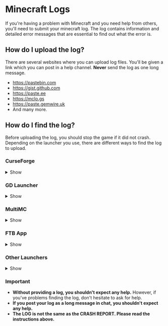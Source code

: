 # Minecraft Logs

If you're having a problem with Minecraft and you need help from others, you'll need to submit your minecraft log.
The log contains information and detailed error messages that are essential to find out what the error is.

## How do I upload the log?

There are several websites where you can upload log files.
You'll be given a link which you can post in a help channel.
**Never** send the log as one long message.

* <https://pastebin.com>
* <https://gist.github.com>
* <https://paste.ee>
* <https://mclo.gs>
* <https://paste.gemwire.uk>
* And many more.

## How do I find the log?

Before uploading the log, you should stop the game if it did not crash.
Depending on the launcher you use, there are different ways to find the log to upload.

### CurseForge

<details>
<summary>Show</summary>

If you're using CurseForge, right-click on your modpack profile, and then on `Open Folder`.
There, you'll find a folder named `logs`.
Inside that folder there's a file called `latest.log`.
You will need to upload this file to one of the websites linked above.
</details>

### GD Launcher

<details>
<summary>Show</summary>

If you're using GD Launcher, right-click on your modpack profile, then on `Open Folder`.
There, you'll find a folder named `logs`.
Inside that folder there's a file called `latest.log`.
You will need to upload this file to one of the websites linked above.

</details>

### MultiMC

<details>
<summary>Show</summary>

If you're using MultiMC, click on `Edit Instance`, then on `Other logs`.
Now select `logs/latest.log` from the drop-down menu at the top and click on `Upload`.
You'll get a link that you can post.
Alternatively, you can click `Upload` directly in the `Minecraft Log` tab.

</details>

### FTB App

<details>
<summary>Show</summary>

If you're using FTB App, click on your modpack profile and then on `Settings` in the top right corner.
Then press `Open Folder` in the bottom left corner.
There, you'll find a folder named `logs`.
Inside that folder there's a file called `latest.log`.
You will need to upload this file to one of the websites linked above.

</details>

### Other Launchers

<details>
<summary>Show</summary>

Inside your `.minecraft` folder, you'll find a folder named `logs`.
Inside that folder there's a file called `latest.log`.
You will need to upload this file to one of the websites linked above.

</details>

### Important

* **Without providing a log, you shouldn't expect any help.**
  However, if you've problems finding the log, don't hesitate to ask for help.
* **If you post your log as a long message in chat, you shouldn't expect any help.**
* **The LOG is not the same as the CRASH REPORT. Please read the instructions above.**
